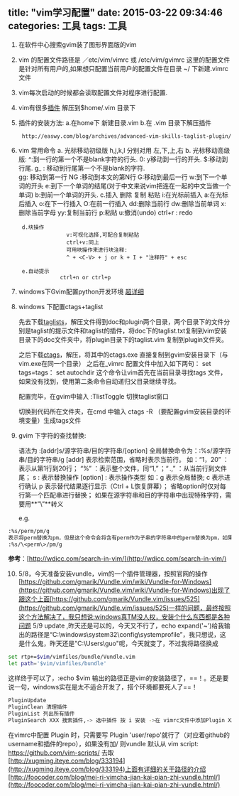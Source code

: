 title: "vim学习配置"
date: 2015-03-22 09:34:46
categories: 工具
tags: 工具
---
1. 在软件中心搜索gvim装了图形界面版的vim
2. vim 的配置文件路径是 ／etc/vim/vimrc 或 /etc/vim/gvimrc 这里的配置文件是针对所有用户的,如果想只配置当前用户的配置文件在目录 ~/ 下新建.vimrc文件
3. vim每次启动的时候都会读取配置文件对程序进行配置.
4. vim有很多[插件](http://www.vim.org/scripts/script_search_results.php?order_by=downloads) 解压到$home/.vim 目录下
5. 插件的安装方法:
			a.在home下 新建目录.vim
			b.在 .vim 目录下解压插件
			
		http://easwy.com/blog/archives/advanced-vim-skills-taglist-plugin/

6. vim 常用命令
	    a. 光标移动初级版 h,j,k,l 分别对用 左,下,上,右
     	b. 光标移动高级版: ^:到一行的第一个不是blank字符的行头. 
					   0: y移动到一行的开头.
					   $:移动到行尾.
					   g_ : 移动到行尾第一个不是blank的字符.     
					   gg: 移动到第一行
					   NG :移动到本文的第N行
					   G:移动到最后一行
					   w:到下一个单词的开头
					   e:到下一个单词的结尾(对于中文来说vim把连在一起的中文当做一个单词)
   	                   b:到前一个单词的开头.
        c.插入 删除 复制 粘贴
                		i:在光标前插入
                		a:在光标后插入
                		o:在下一行插入
                		O:在前一行插入
                		dd:删除当前行
                		dw:删除当前单词
                		x:删除当前字母
                		yy:复制当前行
                		p:粘贴
						u:撤消(undo)
	                    ctrl+r : redo
                
        d.块操作
	                  v:可视化选择,可配合复制粘贴
                      ctrl+v:同上
					  可用块操作来进行块注释:
					  ^ + <C-V> + j or k + I + "注释符" + esc

        e.自动提示
					ctrl+n or ctrl+p

7. windows下Gvim配置python开发环境 [超详细](http://www.furion.info/24.html)

8. windows 下配置ctags+taglist
         
   先去下载[taglists](http://www.vim.org/scripts/script.php?script_id=273)，解压文件得到doc和plugin两个目录，两个目录下的文件分别是taglist的提示文件和taglist的插件，将doc下的taglist.txt复制到vim安装目录下的doc文件夹中，将plugin目录下的taglist.vim 复制到plugin文件夹。

   之后下载[ctags](http://ctags.sourceforge.net/)，解压，将其中的ctags.exe 直接复制到gvim安装目录下（与vim.exe在同一个目录）
   之后在_vimrc 配置文件中加入如下两句：
	set tags=tags：
	set autochdir
   这个命令让vim首先在当前目录寻找tags 文件，如果没有找到，使用第二条命令自动递归父目录继续寻找。
	
   配置完毕，在gvim中输入 :TlistToggle 切换taglist窗口

   切换到代码所在文件夹，在cmd 中输入 ctags -R （要配置gvim安装目录的环境变量）生成tags文件

9. gvim 下字符的查找替换:

   语法为 :[addr]s/源字符串/目的字符串/[option]
   全局替换命令为：:%s/源字符串/目的字符串/g
   [addr] 表示检索范围，省略时表示当前行。
   如：“1，20” ：表示从第1行到20行；
   “%” ：表示整个文件，同“1,$”；
   “. ,$” ：从当前行到文件尾；
   s : 表示替换操作
   [option] : 表示操作类型
   如：g 表示全局替换; 
   c 表示进行确认
   p 表示替代结果逐行显示（Ctrl + L恢复屏幕）；
   省略option时仅对每行第一个匹配串进行替换；
   如果在源字符串和目的字符串中出现特殊字符，需要用**”\”**转义

   e.g.  
```bash
:%s/perm/pm/g  
表示将perm替换为pm，但是这个命令会将含有perm作为子串的字符串中的perm替换为pm，如果要全字符匹配，命令为
:%s/\<perm\>/pm/g
```
**参考**：[http://wdicc.com/search-in-vim/](http://wdicc.com/search-in-vim/)

10. 5/8，今天准备安装vundle，vim的一个插件管理器，按照官网的操作[https://github.com/gmarik/Vundle.vim/wiki/Vundle-for-Windows](https://github.com/gmarik/Vundle.vim/wiki/Vundle-for-Windows)出现了跟这个上面[https://github.com/gmarik/Vundle.vim/issues/525](https://github.com/gmarik/Vundle.vim/issues/525)一样的问题，最终按照这个方法解决了，我只想说:windows真TM没人权，安装个什么东西都是各种问题
5/9 update ,昨天还是可以的，今天又不行了，echo expand('~')给我输出的路径是“C:\windows\system32\config\systemprofile”，我只想说，这是什么鬼，昨天还是"C:\Users\guo"呢，今天就变了，不过我将路径换成	
```bash
set rtp+=$vim/vimfiles/bundle/Vundle.vim
let path='$vim/vimfiles/bundle'
```
这样终于可以了，:echo $vim 输出的路径正是vim的安装路径了，==！。还是要说一句，windows实在是太不适合开发了，搭个环境都要死人了==！
```bash
PluginUpdate
PluginClean 清理插件
PluginList 列出所有插件
PluginSearch XXX 搜索插件,-> 选中插件 按 i 安装 ->在 vimrc文件中添加Plugin XXX 声明
```
在vimrc中配置 Plugin 时，只需要写 Plugin 'user/repo'就行了（对应着github的username和插件的repo），如果没有加/ 则vundle 默认从	vim script: https://github.com/vim-scripts/ 去取 
[http://xugming.iteye.com/blog/333194](http://xugming.iteye.com/blog/333194)上面有详细的关于路径的介绍
[http://foocoder.com/blog/mei-ri-vimcha-jian-kai-pian-zhi-vundle.html/](http://foocoder.com/blog/mei-ri-vimcha-jian-kai-pian-zhi-vundle.html/)
